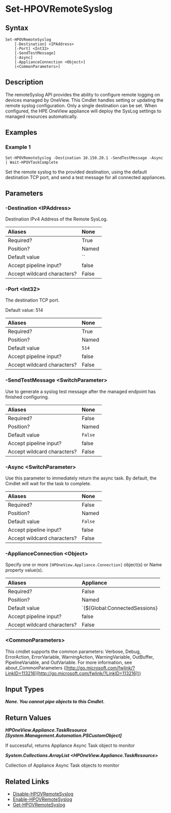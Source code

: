 ﻿---
description: Configure remote syslog.
---

# Set-HPOVRemoteSyslog

## Syntax

```text
Set-HPOVRemoteSyslog
    [-Destination] <IPAddress>
    [-Port] <Int32>
    [-SendTestMessage]
    [-Async]
    [-ApplianceConnection <Object>]
    [<CommonParameters>]
```

## Description

The remoteSyslog API provides the ability to configure remote logging on devices managed by OneView.  This Cmdlet handles setting or updating the remote syslog configuration.  Only a single destination can be set.  When configured, the HPE OneView appliance will deploy the SysLog settings to managed resources automatically.

## Examples

###  Example 1 

```text
Set-HPOVRemoteSyslog -Destination 10.150.20.1 -SendTestMessage -Async | Wait-HPOVTaskComplete

```

Set the remote syslog to the provided destination, using the default destination TCP port, and send a test message for all connected appliances.

## Parameters

### -Destination &lt;IPAddress&gt;

Destination IPv4 Address of the Remote SysLog.

| Aliases | None |
| :--- | :--- |
| Required? | True |
| Position? | Named |
| Default value | `` |
| Accept pipeline input? | false |
| Accept wildcard characters? | False |

### -Port &lt;Int32&gt;

The destination TCP port.

Default value: 514

| Aliases | None |
| :--- | :--- |
| Required? | True |
| Position? | Named |
| Default value | `514` |
| Accept pipeline input? | false |
| Accept wildcard characters? | False |

### -SendTestMessage &lt;SwitchParameter&gt;

Use to generate a syslog test message after the managed endpoint has finished configuring.

| Aliases | None |
| :--- | :--- |
| Required? | False |
| Position? | Named |
| Default value | `False` |
| Accept pipeline input? | false |
| Accept wildcard characters? | False |

### -Async &lt;SwitchParameter&gt;

Use this parameter to immediately return the async task.  By default, the Cmdlet will wait for the task to complete.

| Aliases | None |
| :--- | :--- |
| Required? | False |
| Position? | Named |
| Default value | `False` |
| Accept pipeline input? | false |
| Accept wildcard characters? | False |

### -ApplianceConnection &lt;Object&gt;

Specify one or more `[HPOneView.Appliance.Connection]` object(s) or Name property value(s).

| Aliases | Appliance |
| :--- | :--- |
| Required? | False |
| Position? | Named |
| Default value | `(${Global:ConnectedSessions} | ? Default)` |
| Accept pipeline input? | false |
| Accept wildcard characters? | False |

### &lt;CommonParameters&gt;

This cmdlet supports the common parameters: Verbose, Debug, ErrorAction, ErrorVariable, WarningAction, WarningVariable, OutBuffer, PipelineVariable, and OutVariable. For more information, see about\_CommonParameters \([http://go.microsoft.com/fwlink/?LinkID=113216](http://go.microsoft.com/fwlink/?LinkID=113216)\)

## Input Types

_**None. You cannot pipe objects to this Cmdlet.**_

## Return Values

_**HPOneView.Appliance.TaskResource [System.Management.Automation.PSCustomObject]**_

If successful, returns Appliance Async Task object to monitor

_**System.Collections.ArrayList <HPOneView.Appliance.TaskResource>**_

Collection of Appliance Async Task objects to monitor

## Related Links

* [Disable-HPOVRemoteSyslog](disable-hpovremotesyslog.md)
* [Enable-HPOVRemoteSyslog](enable-hpovremotesyslog.md)
* [Get-HPOVRemoteSyslog](get-hpovremotesyslog.md)
